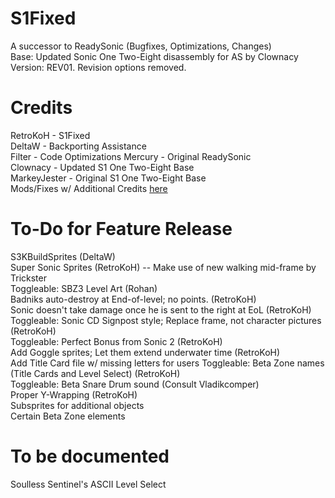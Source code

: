 # S1Fixed
 A successor to ReadySonic (Bugfixes, Optimizations, Changes)  
 Base: Updated Sonic One Two-Eight disassembly for AS by Clownacy  
 Version: REV01. Revision options removed.  

# Credits
 RetroKoH - S1Fixed  
 DeltaW - Backporting Assistance  
 Filter - Code Optimizations
 Mercury - Original ReadySonic  
 Clownacy - Updated S1 One Two-Eight Base  
 MarkeyJester - Original S1 One Two-Eight Base  
 Mods/Fixes w/ Additional Credits [here](https://github.com/RetroKoH/S1Fixed/blob/main/Assets/Changelog.md)  

# To-Do for Feature Release
 S3KBuildSprites (DeltaW)  
 Super Sonic Sprites (RetroKoH) -- Make use of new walking mid-frame by Trickster  
 Toggleable: SBZ3 Level Art (Rohan)  
 Badniks auto-destroy at End-of-level; no points. (RetroKoH)  
 Sonic doesn't take damage once he is sent to the right at EoL (RetroKoH)  
 Toggleable: Sonic CD Signpost style; Replace frame, not character pictures (RetroKoH)  
 Toggleable: Perfect Bonus from Sonic 2 (RetroKoH)  
 Add Goggle sprites; Let them extend underwater time (RetroKoH)  
 Add Title Card file w/ missing letters for users
 Toggleable: Beta Zone names (Title Cards and Level Select) (RetroKoH)  
 Toggleable: Beta Snare Drum sound (Consult Vladikcomper)  
 Proper Y-Wrapping (RetroKoH)  
 Subsprites for additional objects  
 Certain Beta Zone elements  

# To be documented
 Soulless Sentinel's ASCII Level Select
